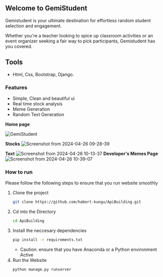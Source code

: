 ## Welcome to GemiStudent
Gemistudent is your ultimate destination for effortless random student selection and engagement.

Whether you're a teacher looking to spice up classroom activities or an event organizer seeking a fair way to pick participants, Gemistudent has you covered.
## Tools
- Html, Css, Bootstrap, Django.
### Features
- Simple, Clean and beautiful ui
- Real time stock analysis
- Meme Generation
- Random Text Generation
  
**Home page**

![GemiStudent](https://github.com/habert-kungu/ApiBuilding/assets/147383053/a9466ef3-9540-4e58-a407-10d03137aca2)

**Stocks**
![Screenshot from 2024-04-26 09-28-39](https://github.com/habert-kungu/ApiBuilding/assets/147383053/fe216d41-9826-473f-98c1-c5899448a4fd)

**Text**
![Screenshot from 2024-04-26 10-13-37](https://github.com/habert-kungu/ApiBuilding/assets/147383053/a03bcb58-9a79-4614-9cdf-5f4a8fe0d6fb)
**Developer's Memes Page**
![Screenshot from 2024-04-26 10-39-07](https://github.com/habert-kungu/ApiBuilding/assets/147383053/6433f50b-a70c-43a7-86d8-bfe8bea49cc6)

### How to run
Please follow the following steps to ensure that you run website smoothly
1. Clone the project
   ```bash
   git clone https://github.com/habert-kungu/ApiBuilding.git
   ```
2. Cd into the Directory
   ```bash
   cd ApiBuilding
   ```
3. Install the neccesary dependencies
   ```bash
   pip install -r requirements.txt
   ```
   - Caution:
       ensure that you have Anaconda or a Python environment Active
4. Run the Website
   ```bash
   python manage.py runserver
   ```
   

